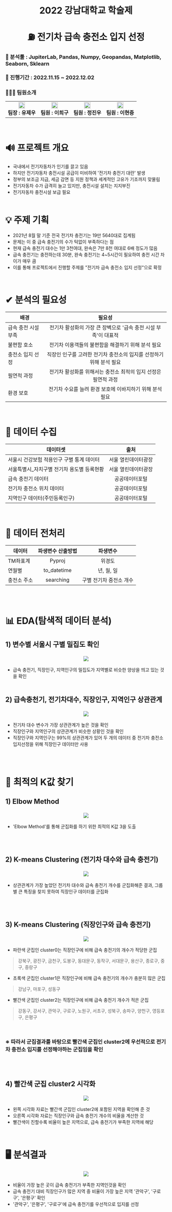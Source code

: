 <div align="center">
  <h1>2022 강남대학교 학술제<br><br>
  ⛽ 전기차 급속 충전소 입지 선정</h1>
</div>

<h3>💭 분석툴 : JupiterLab, Pandas, Numpy, Geopandas, Matplotlib, Seaborn, Sklearn<br><br>
    📅 진행기간 : 2022.11.15 ~ 2022.12.02</h3>

### 👨‍👦‍👦 팀원소개
<table>
<tbody>
  <tr>
    <td align="center"><img src="" width="20px;" alt=""><br /><b>팀장 : 유제우</b></a><br /></td>
    <td align="center"><img src="" width="20px;" alt=""/><br /><b>팀원 : 이희구</b></a><br /></td>
    <td align="center"><img src="" width="20px;" alt=""/><br /><b>팀원 : 정진우</b></a><br /></td>
    <td align="center"><img src="" width="20px;" alt=""/><br /><b>팀원 : 이현중</b></a><br /></td>
   <tr/>
</tbody>
</table>

<br>

# 🔊 프로젝트 개요
* 국내에서 전기자동차가 인기를 끌고 있음<br>
* 하지만 전기자동차 충전시설 공급이 미비하여 '전기차 충전기 대란' 발생<br>
* 정부의 보조금 지급, 세금 감면 등 지원 정책과 세계적인 고유가 기조까지 맞물림<br>
* 전기자동차 수가 급격히 늘고 있지만, 충전시설 설치는 지지부진<br>
* 전기자동차 충전시설 보급 필요
<br><br>

# 💡 주제 기획
* 2021년 8월 말 기준 전국 전기차 충전기는 19만 5640대로 집계됨<br>
* 문제는 이 중 급속 충전기의 수가 턱없이 부족하다는 점<br>
* 현재 급속 충전기 대수는 1만 3천여대, 완속은 7만 8천 여대로 6배 정도가 많음<br>
* 급속 충전기는 충전하는데 30분, 완속 충전기는 4~5시간이 필요하여 충전 시간 차이가 매우 큼
* 이를 통해 프로젝트에서 진행할 주제를 "전기차 급속 충전소 입지 선정"으로 확정

<br>

# ✔ 분석의 필요성
|배경|필요성|
|------|:------:|
|급속 충전 시설 부족|전기차 활성화의 가장 큰 장벽으로 '급속 충전 시설 부족'이 대표적|
|불편함 호소|전기차 이용객들의 불편함을 해결하기 위해 분석 필요|
|충전소 입지 선정|직장인 인구를 고려한 전기차 충전소의 입지를 선정하기 위해 분석 필요|
|필연적 과정|전기차 활성화를 위해서는 충전소 최적의 입지 선정은 필연적 과정|
|환경 보호|전기차 수요를 늘려 환경 보호에 이바지하기 위해 분석 필요|

<br>

# 🔎 데이터 수집
|데이터셋|출처|
|------|:------:|
|서울시 건강보험 적용인구 구별 통계 데이터|서울 열린데이터광장|
|서울특별시_자치구별 전기차 용도별 등록현황|서울 열린데이터광장|
|급속 충전기 데이터|공공데이터포털|
|전기차 충전소 위치 데이터|공공데이터포털|
|지역인구 데이터(주민등록인구)|공공데이터포털|

<br>

# 🔎 데이터 전처리
|데이터|파생변수 산출방법|파생변수|
|------|:-------------:|:--:|
|TM좌표계|Pyproj|위경도|
|연월별|to_datetime|년, 월, 일|
|충전소 주소|searching|구별 전기차 중전소 개수|

<br><br>

# 📊 EDA(탐색적 데이터 분석)
## 1) 변수별 서울시 구별 밀집도 확인
<h3 align="center"><img src="https://github.com/heegu0513/project/assets/100845169/1b96d360-d811-49f4-9e33-7539fed1b09e"></h3>

* 급속 충전기, 직장인구, 지역인구의 밀집도가 지역별로 비슷한 양상을 띄고 있는 것을 확인
<br><br>

## 2) 급속충천기, 전기차대수, 직장인구, 지역인구 상관관계
<h3 align="center"><img src="https://github.com/heegu0513/project/assets/100845169/5ed9db20-091b-4809-b6a4-f9e670d141e1"></h3>

* 전기차 대수 변수가 가장 상관관계가 높은 것을 확인 
* 직장인구와 지역인구의 상관관계가 비슷한 상황인 것을 확인
* 직장인구와 지역인구는 99%의 상관관계가 있어 두 개의 데이터 중 전기차 충전소 입지선정을 위해 직장인구 데이터만 사용

<br><br>

# 📄 최적의 K값 찾기
## 1) Elbow Method
<h3 align="center"><img src= "https://github.com/heegu0513/project/assets/100845169/b3f79d5d-0bca-4b0e-9d81-7b79c66000bf"
></h3>

* 'Elbow Method'를 통해 군집화를 하기 위한 최적의 K값 3을 도출

<br><br>

## 2) K-means Clustering (전기차 대수와 급속 충전기)
<h3 align="center"><img src= "https://github.com/heegu0513/project/assets/100845169/21fd5d6f-f8e5-4966-90e8-d3615afcbf6e"
></h3>

* 상관관계가 가장 높았던 전기차 대수와 급속 충전기 개수를 군집화해준 결과, 그룹별 큰 특징을 찾지 못하여 직장인구 데이터를 군집화

<br><br>

## 3) K-means Clustering (직장인구와 급속 충전기)
<h3 align="center"><img src= "https://github.com/heegu0513/project/assets/100845169/7c2af714-e6d8-4587-b5d9-b6ecea78de90"
></h3>

* 파란색 군집인 cluster0는 직장인구에 비해 급속 충전기의 개수가 적당한 군집
> 강북구, 광진구, 금천구, 도봉구, 동대문구, 동작구, 서대문구, 용산구, 종로구, 중구, 중랑구
* 초록색 군집인 cluster1은 직장인구에 비해 급속 충전기의 개수가 충분히 많은 군집
> 강남구, 마포구, 성동구
* 빨간색 군집인 cluster2는 직장인구에 비해 급속 충전기 개수가 적은 군집
> 강동구, 강서구, 관악구, 구로구, 노원구, 서초구, 성북구, 송파구, 양천구, 영등포구, 은평구
<br>

### ※ 따라서 군집결과를 바탕으로 빨간색 군집인 cluster2에 우선적으로 전기차 충전소 입지를 선정해야하는 군집임을 확인

<br><br>

## 4) 빨간색 군집 cluster2 시각화
<h3 align="center"><img src= "https://github.com/heegu0513/project/assets/100845169/4b7a206a-488c-49ab-afad-25125cd979da"
></h3>

* 왼쪽 시각화 자료는 빨간색 군집인 cluster2에 포함된 지역을 확인해 준 것
* 오른쪽 시각화 자료는 직장인구와 급속 충전기 개수의 비율을 계산한 것
* 빨간색이 진할수록 비율이 높은 지역으로, 급속 충전기가 부족한 지역에 해당

<br>

# 🖥 분석결과
<h3 align="center"><img src= "https://github.com/heegu0513/project/assets/100845169/a413936b-b604-40c8-b698-60bc31e18b72"></h3>

* 비율이 가장 높은 곳이 급속 충전기가 부족한 지역인것을 확인
* 급속 충전기 대비 직장인구가 많은 지역 중 비율이 가장 높은 지역 '관악구', '구로구', '은평구' 확인
* '관악구', '은평구', '구로구'에 급속 충전기를 우선적으로 입지를 선정



